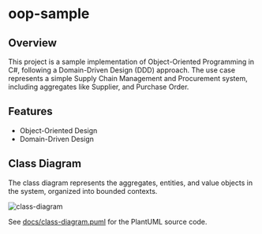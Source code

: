 # oop-sample

## Overview
This project is a sample implementation of Object-Oriented Programming in C#, following a Domain-Driven Design (DDD) approach.
The use case represents a simple Supply Chain Management and Procurement system, including aggregates like Supplier, and Purchase Order.

## Features
- Object-Oriented Design
- Domain-Driven Design

## Class Diagram
The class diagram represents the aggregates, entities, and value objects in the system, organized into bounded contexts.

![class-diagram](https://www.plantuml.com/plantuml/proxy?src=https://raw.githubusercontent.com/upc-pre-202510-1asi0730-4395/oop-sample/refs/heads/master/docs/class-diagram.puml)

See [docs/class-diagram.puml](docs/class-diagram.puml) for the PlantUML source code.
